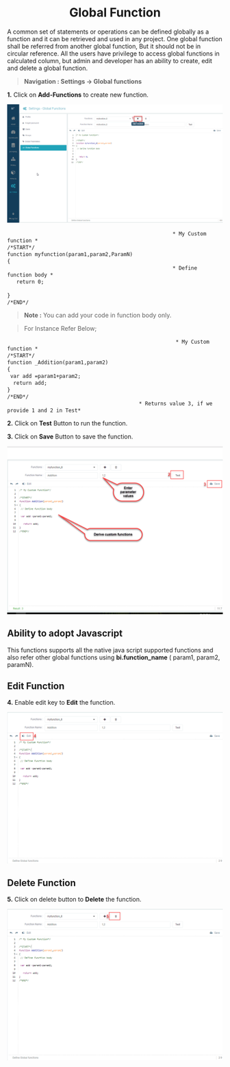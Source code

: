 <center><h1>Global Function</h1></center>

A common set of statements or operations can be defined globally as a function and it can be retrieved and used in any project. One global function shall be referred from another global function, But it should not be in circular reference.
All the users have privilege to access global functions in calculated column,  but admin and developer has an ability to create, edit and delete a global function.

>**Navigation :  Settings → Global functions** 

**1.** Click on **Add-Functions** to create new function.
 

![enter image description here](https://raw.githubusercontent.com/sv18042016/fp1/d9712e86a6881444e961d60dfc6aab30bf665172/images/func1.png)

```
                                                      * My Custom function *
/*START*/ 
function myfunction(param1,param2,ParamN)
{
                                                      * Define function body *  
   return 0;
   
}
/*END*/

```
> **Note :** You can add your code in function body only.


> For Instance Refer Below;


```
                                                       * My Custom function *
/*START*/ 
function _Addition(param1,param2)
{
 var add =param1+param2;  
  return add;
}
/*END*/
                                           * Returns value 3, if we provide 1 and 2 in Test*
```

**2.** Click on **Test** Button  to run the function.

**3.** Click on **Save** Button to save the function.


![enter image description here](https://raw.githubusercontent.com/sv18042016/fp1/2c15dfa03d8ed5eed5cdffdc1335c22ce759300c/images/global_functions.png)

## Ability to adopt Javascript

This functions supports all the native java script supported functions and also refer other global functions using  **bi.function_name** ( param1, param2, paramN).

## Edit Function

**4.**  Enable edit key to **Edit** the function.

![enter image description here](https://raw.githubusercontent.com/sv18042016/fp1/733be26f2d58ffc41ec83bc979234243c5417a2e/images/edit_func.png)

## Delete Function

**5.** Click on delete button to **Delete** the function.


![enter image description here](https://raw.githubusercontent.com/sv18042016/fp1/3e9f75a909b59664ffe91af0ad16c2c9859586cf/images/del_func.png)


<!--stackedit_data:
eyJoaXN0b3J5IjpbLTExMzMxNjM1OTYsNTc4NDkyMDgzLDY1OT
Y5MzEyNywxNjUwNTMyNzYxXX0=
-->